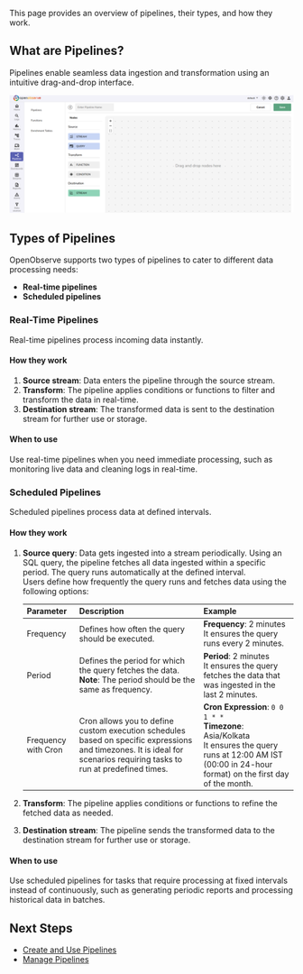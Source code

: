 This page provides an overview of pipelines, their types, and how they work.<br>

## What are Pipelines?
Pipelines enable seamless data ingestion and transformation using an intuitive drag-and-drop interface.

![Pipelines in OpenObserve](https://github.com/openobserve/openobserve-docs/blob/new-docs/docs/images/Pipelines%20in%20O2.png)

## Types of Pipelines
OpenObserve supports two types of pipelines to cater to different data processing needs: 

- **Real-time pipelines** 
- **Scheduled pipelines**

### Real-Time Pipelines
Real-time pipelines process incoming data instantly.

#### How they work

1. **Source stream**: Data enters the pipeline through the source stream. 
2. **Transform**: The pipeline applies conditions or functions to filter and transform the data in real-time.
3. **Destination stream**: The transformed data is sent to the destination stream for further use or storage.
#### When to use
Use real-time pipelines when you need immediate processing, such as monitoring live data and cleaning logs in real-time.

### Scheduled Pipelines
Scheduled pipelines process data at defined intervals.

#### How they work

1. **Source query**: Data gets ingested into a stream periodically. Using an SQL query, the pipeline fetches all data ingested within a specific period. The query runs automatically at the defined interval. <br>
Users define how frequently the query runs and fetches data using the following options:

    | Parameter          | Description                                                                                             | Example                                                                                              |
    |--------------------|---------------------------------------------------------------------------------------------------------|------------------------------------------------------------------------------------------------------|
    | Frequency          | Defines how often the query should be executed.                                                        | **Frequency**: 2 minutes<br>It ensures the query runs every 2 minutes.                              |
    | Period             | Defines the period for which the query fetches the data.<br>**Note**: The period should be the same as frequency. | **Period**: 2 minutes<br>It ensures the query fetches the data that was ingested in the last 2 minutes. |
    | Frequency with Cron| Cron allows you to define custom execution schedules based on specific expressions and timezones. It is ideal for scenarios requiring tasks to run at predefined times. | **Cron Expression**: `0 0 1 * *`<br>**Timezone**: Asia/Kolkata<br>It ensures the query runs at 12:00 AM IST (00:00 in 24-hour format) on the first day of the month. |

3. **Transform**: The pipeline applies conditions or functions to refine the fetched data as needed.
4. **Destination stream**: The pipeline sends the transformed data to the destination stream for further use or storage.
#### When to use
Use scheduled pipelines for tasks that require processing at fixed intervals instead of continuously, such as generating periodic reports and processing historical data in batches.

## Next Steps
- [Create and Use Pipelines](#)
- [Manage Pipelines](#)